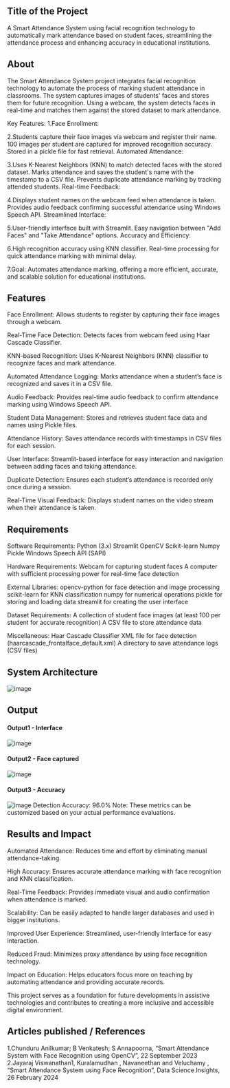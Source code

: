 ## Title of the Project
A Smart Attendance System using facial recognition technology to automatically mark attendance based on student faces, streamlining the attendance process and enhancing accuracy in educational institutions.

## About
The Smart Attendance System project integrates facial recognition technology to automate the process of marking student attendance in classrooms. The system captures images of students' faces and stores them for future recognition. Using a webcam, the system detects faces in real-time and matches them against the stored dataset to mark attendance.

Key Features: 1.Face Enrollment:

2.Students capture their face images via webcam and register their name. 100 images per student are captured for improved recognition accuracy. Stored in a pickle file for fast retrieval. Automated Attendance:

3.Uses K-Nearest Neighbors (KNN) to match detected faces with the stored dataset. Marks attendance and saves the student's name with the timestamp to a CSV file. Prevents duplicate attendance marking by tracking attended students. Real-time Feedback:

4.Displays student names on the webcam feed when attendance is taken. Provides audio feedback confirming successful attendance using Windows Speech API. Streamlined Interface:

5.User-friendly interface built with Streamlit. Easy navigation between "Add Faces" and "Take Attendance" options. Accuracy and Efficiency:

6.High recognition accuracy using KNN classifier. Real-time processing for quick attendance marking with minimal delay.

7.Goal: Automates attendance marking, offering a more efficient, accurate, and scalable solution for educational institutions.

## Features
Face Enrollment: Allows students to register by capturing their face images through a webcam.

Real-Time Face Detection: Detects faces from webcam feed using Haar Cascade Classifier.

KNN-based Recognition: Uses K-Nearest Neighbors (KNN) classifier to recognize faces and mark attendance.

Automated Attendance Logging: Marks attendance when a student’s face is recognized and saves it in a CSV file.

Audio Feedback: Provides real-time audio feedback to confirm attendance marking using Windows Speech API.

Student Data Management: Stores and retrieves student face data and names using Pickle files.

Attendance History: Saves attendance records with timestamps in CSV files for each session.

User Interface: Streamlit-based interface for easy interaction and navigation between adding faces and taking attendance.

Duplicate Detection: Ensures each student’s attendance is recorded only once during a session.

Real-Time Visual Feedback: Displays student names on the video stream when their attendance is taken.

## Requirements
Software Requirements: Python (3.x) Streamlit OpenCV Scikit-learn Numpy Pickle Windows Speech API (SAPI)

Hardware Requirements: Webcam for capturing student faces A computer with sufficient processing power for real-time face detection

External Libraries: opencv-python for face detection and image processing scikit-learn for KNN classification numpy for numerical operations pickle for storing and loading data streamlit for creating the user interface

Dataset Requirements: A collection of student face images (at least 100 per student for accurate recognition) A CSV file to store attendance data

Miscellaneous: Haar Cascade Classifier XML file for face detection (haarcascade_frontalface_default.xml) A directory to save attendance logs (CSV files)

## System Architecture
<!--Embed the system architecture diagram as shown below-->

![image](https://github.com/user-attachments/assets/8ce4ec90-73cf-4631-a163-a868d767e969)


## Output
#### Output1 - Interface

![image](https://github.com/user-attachments/assets/27bcdbae-1ae7-416c-b37d-cf04f8cdbfed)

#### Output2 - Face captured
![image](https://github.com/user-attachments/assets/530a543d-edd9-4039-8c27-05b4c296c87f)

#### Output3 - Accuracy
![image](https://github.com/user-attachments/assets/a4b78946-11be-4c06-b996-e8b0ed61edef)
Detection Accuracy: 96.0% Note: These metrics can be customized based on your actual performance evaluations.


## Results and Impact
Automated Attendance: Reduces time and effort by eliminating manual attendance-taking.

High Accuracy: Ensures accurate attendance marking with face recognition and KNN classification.

Real-Time Feedback: Provides immediate visual and audio confirmation when attendance is marked.

Scalability: Can be easily adapted to handle larger databases and used in bigger institutions.

Improved User Experience: Streamlined, user-friendly interface for easy interaction.

Reduced Fraud: Minimizes proxy attendance by using face recognition technology.

Impact on Education: Helps educators focus more on teaching by automating attendance and providing accurate records.

This project serves as a foundation for future developments in assistive technologies and contributes to creating a more inclusive and accessible digital environment.

## Articles published / References
1.Chunduru Anilkumar; B Venkatesh; S Annapoorna, “Smart Attendance System with Face Recognition using OpenCV”, 22 September 2023
2.Jayaraj Viswanathan1, Kuralamudhan , Navaneethan and Veluchamy , “Smart Attendance System using Face Recognition”, Data Science Insights, 26 February 2024




